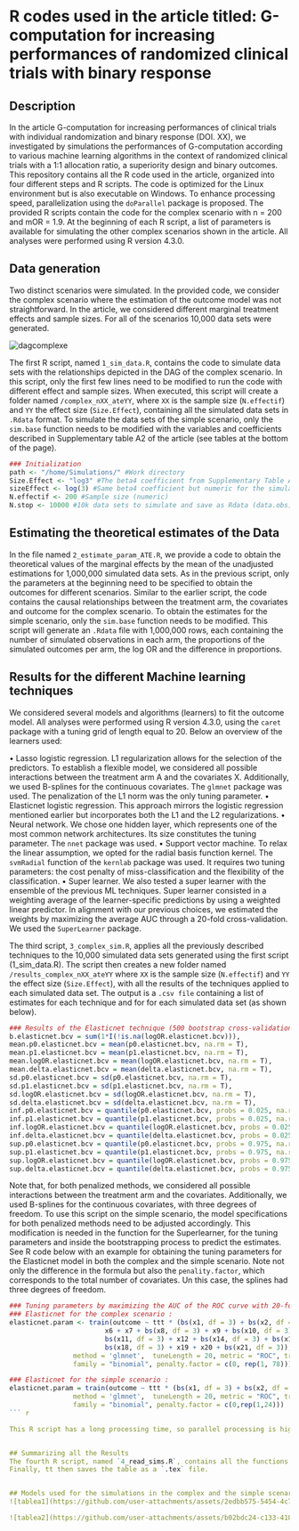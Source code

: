 R codes used in the article titled: G-computation for increasing performances of randomized clinical trials with binary response
================


## Description

In the article G-computation for increasing performances of clinical trials with individual randomization and binary response (DOI. XX), we investigated by simulations the performances of G-computation according to various machine learning algorithms in the context of randomized clinical trials with a 1:1 allocation ratio, a superiority design and binary outcomes. 
This repository contains all the R code used in the article, organized into four different steps and R scripts. The code is optimized for the Linux environment but is also executable on Windows. To enhance processing speed, parallelization using the `doParallel` package is proposed.
The provided R scripts contain the code for the complex scenario with n = 200 and mOR = 1.9. At the beginning of each R script, a list of parameters is available for simulating the other complex scenarios shown in the article.
All analyses were performed using R version 4.3.0.


## Data generation

Two distinct scenarios were simulated. In the provided code, we consider the complex scenario where the estimation of the outcome model was not straightforward. In the article, we considered different marginal treatment effects and sample sizes. For all of the scenarios 10,000 data sets were generated.

![dagcomplexe](https://github.com/user-attachments/assets/82e7b683-0814-45fd-8ca2-1b675d03dfc0)

The first R script, named `1_sim_data.R`, contains the code to simulate data sets with the relationships depicted in the DAG of the complex scenario. In this script, only the first few lines need to be modified to run the code with different effect and sample sizes.
When executed, this script will create a folder named `/complex_nXX_ateYY`, where `XX` is the sample size (`N.effectif`) and `YY` the effect size (`Size.Effect`), containing all the simulated data sets in `.Rdata` format.
To simulate the data sets of the simple scenario, only the `sim.base` function needs to be modified with the variables and coefficients described in Supplementary table A2 of the article (see tables at the bottom of the page).

``` r
### Initialization
path <- "/home/Simulations/" #Work directory
Size.Effect <- "log3" #The beta4 coefficient from Supplementary Table A1 for folder names (character format)
sizeEffect <- log(3) #Same beta4 coefficient but numeric for the simulations (numeric)
N.effectif <- 200 #Sample size (numeric)
N.stop <- 10000 #10k data sets to simulate and save as Rdata (data.obs)
```


## Estimating the theoretical estimates of the Data

In the file named `2_estimate_param_ATE.R`, we provide a code to obtain the theoretical values of the marginal effects by the mean of the unadjusted estimations for 1,000,000 simulated data sets. As in the previous script, only the parameters at the beginning need to be specified to obtain the outcomes for different scenarios.
Similar to the earlier script, the code contains the causal relationships between the treatment arm, the covariates and outcome for the complex scenario. To obtain the estimates for the simple scenario, only the `sim.base` function needs to be modified.
This script will generate an `.Rdata` file with 1,000,000 rows, each containing the number of simulated observations in each arm, the proportions of the simulated outcomes per arm, the log OR and the difference in proportions.


## Results for the different Machine learning techniques

We considered several models and algorithms (learners) to fit the outcome model. All analyses were performed using R version 4.3.0, using the `caret` package with a tuning grid of length equal to 20. Below an overview of the learners used:

• Lasso logistic regression. L1 regularization allows for the selection of the predictors. To establish a flexible model, we considered all possible interactions between the treatment arm A and the covariates X. Additionally, we used B-splines for the continuous covariates. The `glmnet` package was used. The penalization of the L1 norm was the only tuning parameter.
• Elasticnet logistic regression. This approach mirrors the logistic regression mentioned earlier but incorporates both the L1 and the L2 regularizations.
• Neural network. We chose one hidden layer, which represents one of the most common network architectures. Its size constitutes the tuning parameter. The `nnet` package was used.
• Support vector machine. To relax the linear assumption, we opted for the radial basis function kernel. The `svmRadial` function of the `kernlab` package was used. It requires two tuning parameters: the cost penalty of miss-classification and the flexibility of the classification.
• Super learner. We also tested a super learner with the ensemble of the previous ML techniques. Super learner consisted in a weighting average of the learner-specific predictions by using a weighted linear predictor. In alignment with our previous choices, we estimated the weights by maximizing the average AUC through a 20-fold cross-validation. We used the `SuperLearner` package.

The third script, `3_complex_sim.R`, applies all the previously described techniques to the 10,000 simulated data sets generated using the first script (1_sim_data.R). The script then creates a new folder named `/results_complex_nXX_ateYY` where `XX` is the sample size (`N.effectif`) and `YY` the effect size (`Size.Effect`), with all the results of the techniques applied to each simulated data set. The output is a `.csv file` containing a list of estimates for each technique and for for each simulated data set (as shown below).

``` r
### Results of the Elasticnet technique (500 bootstrap cross-validation)
b.elasticnet.bcv = sum(1*I(!is.na(logOR.elasticnet.bcv))),
mean.p0.elasticnet.bcv = mean(p0.elasticnet.bcv, na.rm = T),
mean.p1.elasticnet.bcv = mean(p1.elasticnet.bcv, na.rm = T),
mean.logOR.elasticnet.bcv = mean(logOR.elasticnet.bcv, na.rm = T),
mean.delta.elasticnet.bcv = mean(delta.elasticnet.bcv, na.rm = T),
sd.p0.elasticnet.bcv = sd(p0.elasticnet.bcv, na.rm = T),
sd.p1.elasticnet.bcv = sd(p1.elasticnet.bcv, na.rm = T),
sd.logOR.elasticnet.bcv = sd(logOR.elasticnet.bcv, na.rm = T),
sd.delta.elasticnet.bcv = sd(delta.elasticnet.bcv, na.rm = T),
inf.p0.elasticnet.bcv = quantile(p0.elasticnet.bcv, probs = 0.025, na.rm = T),
inf.p1.elasticnet.bcv = quantile(p1.elasticnet.bcv, probs = 0.025, na.rm = T),
inf.logOR.elasticnet.bcv = quantile(logOR.elasticnet.bcv, probs = 0.025, na.rm = T),
inf.delta.elasticnet.bcv = quantile(delta.elasticnet.bcv, probs = 0.025, na.rm = T),
sup.p0.elasticnet.bcv = quantile(p0.elasticnet.bcv, probs = 0.975, na.rm = T),
sup.p1.elasticnet.bcv = quantile(p1.elasticnet.bcv, probs = 0.975, na.rm = T),
sup.logOR.elasticnet.bcv = quantile(logOR.elasticnet.bcv, probs = 0.975, na.rm = T),
sup.delta.elasticnet.bcv = quantile(delta.elasticnet.bcv, probs = 0.975, na.rm = T)
```

Note that, for both penalized methods, we considered all possible interactions between the treatment arm and the covariates. Additionally, we used B-splines for the continuous covariates, with three degrees of freedom.
To use this script on the simple scenario, the model specifications for both penalized methods need to be adjusted accordingly. This modification is needed in the function for the Superlearner, for the tuning parameters and inside the bootstrapping process to predict the estimates. See R code below with an example for obtaining the tuning parameters for the Elasticnet model in both the complex and the simple scenario. Note not only the difference in the formula but also the `penality.factor`, which corresponds to the total number of covariates. Un this case, the splines had three degrees of freedom.

``` r
### Tuning parameters by maximizing the AUC of the ROC curve with 20-fold cross-validation
### Elasticnet for the complex scenario :
elasticnet.param <- train(outcome ~ ttt * (bs(x1, df = 3) + bs(x2, df = 3) + bs(x3, df = 3) + bs(x5, df = 3) +
						x6 + x7 + bs(x8, df = 3) + x9 + bs(x10, df = 3) +
						bs(x11, df = 3) + x12 + bs(x14, df = 3) + bs(x15, df = 3) +
						bs(x18, df = 3) + x19 + x20 + bs(x21, df = 3)), data = base.train,
				method = 'glmnet',  tuneLength = 20, metric = "ROC", trControl = control,
				family = "binomial", penalty.factor = c(0, rep(1, 78)))

### Elasticnet for the simple scenario :
elasticnet.param = train(outcome ~ ttt * (bs(x1, df = 3) + bs(x2, df = 3) + bs(x3, df = 3) + x4 + x5 + x6), data = base.train,
				method = 'glmnet',  tuneLength = 20, metric = "ROC", trControl = control,
				family = "binomial", penalty.factor = c(0,rep(1,24)))
``` r			   

This R script has a long processing time, so parallel processing is highly recommended. The code was written to allow for stopping and resuming execution from where it was left off.


## Summarizing all the Results
The fourth R script, named `4_read_sims.R`, contains all the functions necessary to summarize the different performance criteria used for each of the techniques on the 10,000 simulated data sets. It creates a table as a data frame in R, with the unadjusted estimates and the different techniques represented in the rows, and the different criteria in the columns.
Finally, tt then saves the table as a `.tex` file.


## Models used for the simulations in the complex and the simple scenario
![tablea1](https://github.com/user-attachments/assets/2edbb575-5454-4c73-a0d9-ed14c1ba4e6b)

![tablea2](https://github.com/user-attachments/assets/b02bdc24-c133-4185-affb-a8b112e12869)